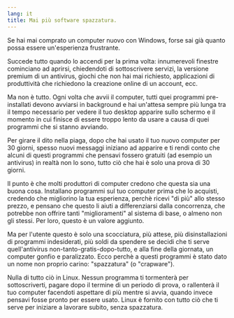 ```yaml
---
lang: it
title: Mai più software spazzatura.
---
```


Se hai mai comprato un computer nuovo con Windows, forse sai già quanto possa essere un'esperienza frustrante.

Succede tutto quando lo accendi per la prima volta: innumerevoli finestre cominciano ad aprirsi, chiedendoti di sottoscrivere servizi, la versione premium di un antivirus, giochi che non hai mai richiesto, applicazioni di produttività che richiedono la creazione online di un account, ecc.

Ma non è tutto. Ogni volta che avvii il computer, tutti quei programmi pre-installati devono avviarsi in background e hai un'attesa sempre più lunga tra il tempo necessario per vedere il tuo desktop apparire sullo schermo e il momento in cui finisce di essere troppo lento da usare a causa di quei programmi che si stanno avviando.

Per girare il dito nella piaga, dopo che hai usato il tuo nuovo computer per 30 giorni, spesso nuovi messaggi iniziano ad apparire e ti rendi conto che alcuni di questi programmi che pensavi fossero gratuiti (ad esempio un antivirus) in realtà non lo sono, tutto ciò che hai è solo una prova di 30 giorni.

Il punto è che molti produttori di computer credono che questa sia una buona cosa. Installano programmi sul tuo computer prima che lo acquisti, credendo che migliorino la tua esperienza, perchè ricevi "di più" allo stesso prezzo, e pensano che questo li aiuti a differenziarsi dalla concorrenza, che potrebbe non offrire tanti "miglioramenti" al sistema di base, o almeno non gli stessi. Per loro, questo è un valore aggiunto.

Ma per l'utente questo è solo una scocciatura, più attese, più disinstallazioni di programmi indesiderati, più soldi da spendere se decidi che ti serve quell'antivirus non-tanto-gratis-dopo-tutto, e alla fine della giornata, un computer gonfio e paralizzato. Ecco perchè a questi programmi è stato dato un nome non proprio carino: "spazzatura" (o "crapware").

Nulla di tutto ciò in Linux. Nessun programma ti tormenterà per sottoscriverti, pagare dopo il termine di un periodo di prova, o rallenterà il tuo computer facendoti aspettare di più mentre si avvia, quando invece pensavi fosse pronto per essere usato. Linux è fornito con tutto ciò che ti serve per iniziare a lavorare subito, senza spazzatura.




